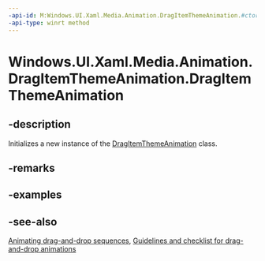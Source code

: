 ```yaml
---
-api-id: M:Windows.UI.Xaml.Media.Animation.DragItemThemeAnimation.#ctor
-api-type: winrt method
---
```


<!-- Method syntax
public DragItemThemeAnimation()
-->

# Windows.UI.Xaml.Media.Animation.DragItemThemeAnimation.DragItemThemeAnimation

## -description
Initializes a new instance of the [DragItemThemeAnimation](dragitemthemeanimation.md) class.


## -remarks

## -examples

## -see-also
[Animating drag-and-drop sequences](/previous-versions/windows/apps/jj649427(v=win.10)), [Guidelines and checklist for drag-and-drop animations](/windows/uwp/style/motion-dragdrop)
